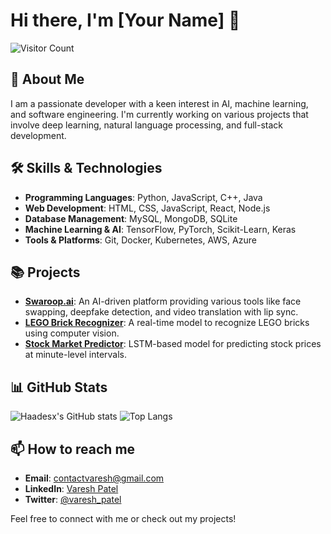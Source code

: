 # Hi there, I'm [Your Name] 👋

![Visitor Count](https://komarev.com/ghpvc/?username=Haadesx&color=blueviolet)

## 🚀 About Me

I am a passionate developer with a keen interest in AI, machine learning, and software engineering. I'm currently working on various projects that involve deep learning, natural language processing, and full-stack development.

## 🛠️ Skills & Technologies

- **Programming Languages**: Python, JavaScript, C++, Java
- **Web Development**: HTML, CSS, JavaScript, React, Node.js
- **Database Management**: MySQL, MongoDB, SQLite
- **Machine Learning & AI**: TensorFlow, PyTorch, Scikit-Learn, Keras
- **Tools & Platforms**: Git, Docker, Kubernetes, AWS, Azure

## 📚 Projects

- **[Swaroop.ai](https://github.com/Haadesx/swaroop.ai)**: An AI-driven platform providing various tools like face swapping, deepfake detection, and video translation with lip sync.
- **[LEGO Brick Recognizer](https://github.com/Haadesx/lego-brick-recognizer)**: A real-time model to recognize LEGO bricks using computer vision.
- **[Stock Market Predictor](https://github.com/Haadesx/stock-market-predictor)**: LSTM-based model for predicting stock prices at minute-level intervals.

## 📊 GitHub Stats

![Haadesx's GitHub stats](https://github-readme-stats.vercel.app/api?username=Haadesx&show_icons=true&theme=radical)
![Top Langs](https://github-readme-stats.vercel.app/api/top-langs/?username=Haadesx&layout=compact&theme=radical)

## 📫 How to reach me

- **Email**: [contactvaresh@gmail.com](mailto:your.email@example.com)
- **LinkedIn**: [Varesh Patel](www.linkedin.com/in/vareshpatel)
- **Twitter**: [@varesh_patel](https://x.com/varesh_patel)

Feel free to connect with me or check out my projects!

